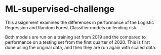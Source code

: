 # ML-supervised-challenge

This assignment examines the differences in performance of the Logistic Regression and Random Forest Classifier models on lending risk.

Both models are run on a training set from 2019 and the compared to performance on a testing set from the first quarter of 2020. This is first done using the original data, and then they are run again with scaled data.
